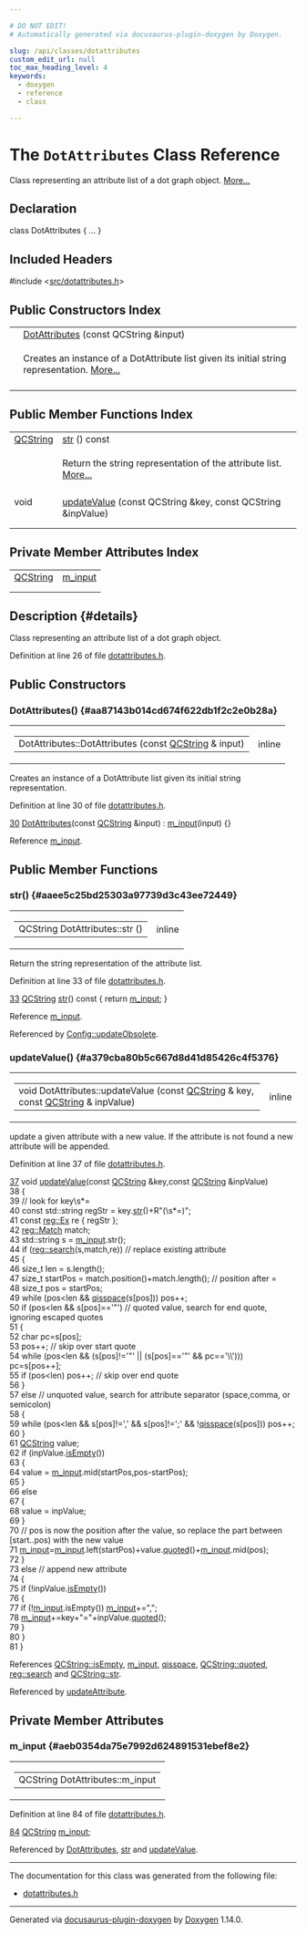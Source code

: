 ```yaml
---

# DO NOT EDIT!
# Automatically generated via docusaurus-plugin-doxygen by Doxygen.

slug: /api/classes/dotattributes
custom_edit_url: null
toc_max_heading_level: 4
keywords:
  - doxygen
  - reference
  - class

---
```


<div class="doxyPage">

# The `DotAttributes` Class Reference

<p>Class representing an attribute list of a dot graph object. <a href="#details">More...</a></p>

## Declaration

<div class="doxyDeclaration">
class DotAttributes { ... }
</div>

## Included Headers

<div class="doxyIncludesList">#include &lt;<a href="/web-doxygen/docs/api/files/src/dotattributes-h">src/dotattributes.h</a>&gt;
</div>

## Public Constructors Index

<table class="doxyMembersIndex">

<tr class="doxyMemberIndexItem">
<td class="doxyMemberIndexItemType" align="left" valign="top"></td>
<td class="doxyMemberIndexItemName" align="left" valign="top"><a href="#aa87143b014cd674f622db1f2c2e0b28a">DotAttributes</a> (const QCString &amp;input)</td>
</tr>
<tr class="doxyMemberIndexDescription">
<td class="doxyMemberIndexDescriptionLeft"></td>
<td class="doxyMemberIndexDescriptionRight">
<p>Creates an instance of a DotAttribute list given its initial string representation. <a href="#aa87143b014cd674f622db1f2c2e0b28a">More...</a></p>
</td>
</tr>
<tr class="doxyMemberIndexSeparator">
<td class="doxyMemberIndexSeparator" colspan="2"></td>
</tr>

</table>

## Public Member Functions Index

<table class="doxyMembersIndex">

<tr class="doxyMemberIndexItem">
<td class="doxyMemberIndexItemType" align="left" valign="top"><a href="/web-doxygen/docs/api/classes/qcstring">QCString</a></td>
<td class="doxyMemberIndexItemName" align="left" valign="top"><a href="#aaee5c25bd25303a97739d3c43ee72449">str</a> () const</td>
</tr>
<tr class="doxyMemberIndexDescription">
<td class="doxyMemberIndexDescriptionLeft"></td>
<td class="doxyMemberIndexDescriptionRight">
<p>Return the string representation of the attribute list. <a href="#aaee5c25bd25303a97739d3c43ee72449">More...</a></p>
</td>
</tr>
<tr class="doxyMemberIndexSeparator">
<td class="doxyMemberIndexSeparator" colspan="2"></td>
</tr>

<tr class="doxyMemberIndexItem">
<td class="doxyMemberIndexItemType" align="left" valign="top">void</td>
<td class="doxyMemberIndexItemName" align="left" valign="top"><a href="#a379cba80b5c667d8d41d85426c4f5376">updateValue</a> (const QCString &amp;key, const QCString &amp;inpValue)</td>
</tr>
<tr class="doxyMemberIndexDescription">
<td class="doxyMemberIndexDescriptionLeft"></td>
<td class="doxyMemberIndexDescriptionRight">
</td>
</tr>
<tr class="doxyMemberIndexSeparator">
<td class="doxyMemberIndexSeparator" colspan="2"></td>
</tr>

</table>

## Private Member Attributes Index

<table class="doxyMembersIndex">

<tr class="doxyMemberIndexItem">
<td class="doxyMemberIndexItemType" align="left" valign="top"><a href="/web-doxygen/docs/api/classes/qcstring">QCString</a></td>
<td class="doxyMemberIndexItemName" align="left" valign="top"><a href="#aeb0354da75e7992d624891531ebef8e2">m_input</a></td>
</tr>
<tr class="doxyMemberIndexDescription">
<td class="doxyMemberIndexDescriptionLeft"></td>
<td class="doxyMemberIndexDescriptionRight">
</td>
</tr>
<tr class="doxyMemberIndexSeparator">
<td class="doxyMemberIndexSeparator" colspan="2"></td>
</tr>

</table>

## Description {#details}

<p>Class representing an attribute list of a dot graph object.</p>

<p>Definition at line 26 of file <a href="/web-doxygen/docs/api/files/src/dotattributes-h">dotattributes.h</a>.</p>


<div class="doxySectionDef">

## Public Constructors

### DotAttributes() {#aa87143b014cd674f622db1f2c2e0b28a}

<div class="doxyMemberItem">
<div class="doxyMemberProto">
<table class="doxyMemberLabels">
<tr class="doxyMemberLabels">
<td class="doxyMemberLabelsLeft">
<table class="doxyMemberName">
<tr>
<td class="doxyMemberName">DotAttributes::DotAttributes (const <a href="/web-doxygen/docs/api/classes/qcstring">QCString</a> &amp; input)</td>
</tr>
</table>
</td>
<td class="doxyMemberLabelsRight">
<span class="doxyMemberLabels">
<span class="doxyMemberLabel inline">inline</span>
</span>
</td>
</tr>
</table>
</div>
<div class="doxyMemberDoc">

<p>Creates an instance of a DotAttribute list given its initial string representation.</p>

<p>Definition at line 30 of file <a href="/web-doxygen/docs/api/files/src/dotattributes-h">dotattributes.h</a>.</p>


<div class="doxyProgramListing">

<div class="doxyCodeLine"><span class="doxyLineNumber"><a href="#aa87143b014cd674f622db1f2c2e0b28a">30</a></span><span class="doxyLineContent"><span class="doxyHighlight">    <a href="#aa87143b014cd674f622db1f2c2e0b28a">DotAttributes</a>(</span><span class="doxyHighlightKeyword">const</span><span class="doxyHighlight"> <a href="/web-doxygen/docs/api/classes/qcstring">QCString</a> &amp;input) : <a href="#aeb0354da75e7992d624891531ebef8e2">m_input</a>(input) {}</span></span></div>

</div>


<p>Reference <a href="#aeb0354da75e7992d624891531ebef8e2">m_input</a>.</p>

</div>
</div>

</div>

<div class="doxySectionDef">

## Public Member Functions

### str() {#aaee5c25bd25303a97739d3c43ee72449}

<div class="doxyMemberItem">
<div class="doxyMemberProto">
<table class="doxyMemberLabels">
<tr class="doxyMemberLabels">
<td class="doxyMemberLabelsLeft">
<table class="doxyMemberName">
<tr>
<td class="doxyMemberName">QCString DotAttributes::str ()</td>
</tr>
</table>
</td>
<td class="doxyMemberLabelsRight">
<span class="doxyMemberLabels">
<span class="doxyMemberLabel inline">inline</span>
</span>
</td>
</tr>
</table>
</div>
<div class="doxyMemberDoc">

<p>Return the string representation of the attribute list.</p>

<p>Definition at line 33 of file <a href="/web-doxygen/docs/api/files/src/dotattributes-h">dotattributes.h</a>.</p>


<div class="doxyProgramListing">

<div class="doxyCodeLine"><span class="doxyLineNumber"><a href="#aaee5c25bd25303a97739d3c43ee72449">33</a></span><span class="doxyLineContent"><span class="doxyHighlight">    <a href="/web-doxygen/docs/api/classes/qcstring">QCString</a> <a href="#aaee5c25bd25303a97739d3c43ee72449">str</a>()</span><span class="doxyHighlightKeyword"> const </span><span class="doxyHighlight">{ </span><span class="doxyHighlightKeywordFlow">return</span><span class="doxyHighlight"> <a href="#aeb0354da75e7992d624891531ebef8e2">m_input</a>; }</span></span></div>

</div>


<p>Reference <a href="#aeb0354da75e7992d624891531ebef8e2">m_input</a>.</p>


<p>Referenced by <a href="/web-doxygen/docs/api/namespaces/config/#ad27e22c157d0c2d33414923d0a41c200">Config::updateObsolete</a>.</p>

</div>
</div>

### updateValue() {#a379cba80b5c667d8d41d85426c4f5376}

<div class="doxyMemberItem">
<div class="doxyMemberProto">
<table class="doxyMemberLabels">
<tr class="doxyMemberLabels">
<td class="doxyMemberLabelsLeft">
<table class="doxyMemberName">
<tr>
<td class="doxyMemberName">void DotAttributes::updateValue (const <a href="/web-doxygen/docs/api/classes/qcstring">QCString</a> &amp; key, const <a href="/web-doxygen/docs/api/classes/qcstring">QCString</a> &amp; inpValue)</td>
</tr>
</table>
</td>
<td class="doxyMemberLabelsRight">
<span class="doxyMemberLabels">
<span class="doxyMemberLabel inline">inline</span>
</span>
</td>
</tr>
</table>
</div>
<div class="doxyMemberDoc">




<p>update a given attribute with a new value. If the attribute is not found a new attribute will be appended.</p>


<p>Definition at line 37 of file <a href="/web-doxygen/docs/api/files/src/dotattributes-h">dotattributes.h</a>.</p>


<div class="doxyProgramListing">

<div class="doxyCodeLine"><span class="doxyLineNumber"><a href="#a379cba80b5c667d8d41d85426c4f5376">37</a></span><span class="doxyLineContent"><span class="doxyHighlight">    </span><span class="doxyHighlightKeywordType">void</span><span class="doxyHighlight"> <a href="#a379cba80b5c667d8d41d85426c4f5376">updateValue</a>(</span><span class="doxyHighlightKeyword">const</span><span class="doxyHighlight"> <a href="/web-doxygen/docs/api/classes/qcstring">QCString</a> &amp;key,</span><span class="doxyHighlightKeyword">const</span><span class="doxyHighlight"> <a href="/web-doxygen/docs/api/classes/qcstring">QCString</a> &amp;inpValue)</span></span></div>
<div class="doxyCodeLine"><span class="doxyLineNumber">38</span><span class="doxyLineContent"><span class="doxyHighlight">    {</span></span></div>
<div class="doxyCodeLine"><span class="doxyLineNumber">39</span><span class="doxyLineContent"><span class="doxyHighlight">      </span><span class="doxyHighlightComment">// look for key\s*=</span></span></div>
<div class="doxyCodeLine"><span class="doxyLineNumber">40</span><span class="doxyLineContent"><span class="doxyHighlight">      </span><span class="doxyHighlightKeyword">const</span><span class="doxyHighlight"> std::string regStr = key.<a href="/web-doxygen/docs/api/classes/qcstring/#a875e9ad762554ef12f3ed69b015bb245">str</a>()+R</span><span class="doxyHighlightStringLiteral">"(\s*=)";</span></span></div>
<div class="doxyCodeLine"><span class="doxyLineNumber">41</span><span class="doxyLineContent"><span class="doxyHighlightStringLiteral">      </span><span class="doxyHighlightKeyword">const</span><span class="doxyHighlight"> <a href="/web-doxygen/docs/api/classes/reg/ex">reg::Ex</a> re { regStr };</span></span></div>
<div class="doxyCodeLine"><span class="doxyLineNumber">42</span><span class="doxyLineContent"><span class="doxyHighlight">      <a href="/web-doxygen/docs/api/classes/reg/match">reg::Match</a> match;</span></span></div>
<div class="doxyCodeLine"><span class="doxyLineNumber">43</span><span class="doxyLineContent"><span class="doxyHighlight">      std::string s = <a href="#aeb0354da75e7992d624891531ebef8e2">m_input</a>.str();</span></span></div>
<div class="doxyCodeLine"><span class="doxyLineNumber">44</span><span class="doxyLineContent"><span class="doxyHighlight">      </span><span class="doxyHighlightKeywordFlow">if</span><span class="doxyHighlight"> (<a href="/web-doxygen/docs/api/namespaces/reg/#a168f937e54607f4cf5597fa8e5aabcb7">reg::search</a>(s,match,re)) </span><span class="doxyHighlightComment">// replace existing attribute</span></span></div>
<div class="doxyCodeLine"><span class="doxyLineNumber">45</span><span class="doxyLineContent"><span class="doxyHighlight">      {</span></span></div>
<div class="doxyCodeLine"><span class="doxyLineNumber">46</span><span class="doxyLineContent"><span class="doxyHighlight">        </span><span class="doxyHighlightKeywordType">size_t</span><span class="doxyHighlight"> len      = s.length();</span></span></div>
<div class="doxyCodeLine"><span class="doxyLineNumber">47</span><span class="doxyLineContent"><span class="doxyHighlight">        </span><span class="doxyHighlightKeywordType">size_t</span><span class="doxyHighlight"> startPos = match.position()+match.length(); </span><span class="doxyHighlightComment">// position after =</span></span></div>
<div class="doxyCodeLine"><span class="doxyLineNumber">48</span><span class="doxyLineContent"><span class="doxyHighlight">        </span><span class="doxyHighlightKeywordType">size_t</span><span class="doxyHighlight"> pos      = startPos;</span></span></div>
<div class="doxyCodeLine"><span class="doxyLineNumber">49</span><span class="doxyLineContent"><span class="doxyHighlight">        </span><span class="doxyHighlightKeywordFlow">while</span><span class="doxyHighlight"> (pos&lt;len &amp;&amp; <a href="/web-doxygen/docs/api/files/src/qcstring-h/#a77c877f20c7388af72f6a936072b5109">qisspace</a>(s[pos])) pos++;</span></span></div>
<div class="doxyCodeLine"><span class="doxyLineNumber">50</span><span class="doxyLineContent"><span class="doxyHighlight">        </span><span class="doxyHighlightKeywordFlow">if</span><span class="doxyHighlight"> (pos&lt;len &amp;&amp; s[pos]==</span><span class="doxyHighlightCharLiteral">'"'</span><span class="doxyHighlight">) </span><span class="doxyHighlightComment">// quoted value, search for end quote, ignoring escaped quotes</span></span></div>
<div class="doxyCodeLine"><span class="doxyLineNumber">51</span><span class="doxyLineContent"><span class="doxyHighlight">        {</span></span></div>
<div class="doxyCodeLine"><span class="doxyLineNumber">52</span><span class="doxyLineContent"><span class="doxyHighlight">          </span><span class="doxyHighlightKeywordType">char</span><span class="doxyHighlight"> pc=s[pos];</span></span></div>
<div class="doxyCodeLine"><span class="doxyLineNumber">53</span><span class="doxyLineContent"><span class="doxyHighlight">          pos++; </span><span class="doxyHighlightComment">// skip over start quote</span></span></div>
<div class="doxyCodeLine"><span class="doxyLineNumber">54</span><span class="doxyLineContent"><span class="doxyHighlight">          </span><span class="doxyHighlightKeywordFlow">while</span><span class="doxyHighlight"> (pos&lt;len &amp;&amp; (s[pos]!=</span><span class="doxyHighlightCharLiteral">'"'</span><span class="doxyHighlight"> || (s[pos]==</span><span class="doxyHighlightCharLiteral">'"'</span><span class="doxyHighlight"> &amp;&amp; pc==</span><span class="doxyHighlightCharLiteral">'\\'</span><span class="doxyHighlight">))) pc=s[pos++];</span></span></div>
<div class="doxyCodeLine"><span class="doxyLineNumber">55</span><span class="doxyLineContent"><span class="doxyHighlight">          </span><span class="doxyHighlightKeywordFlow">if</span><span class="doxyHighlight"> (pos&lt;len) pos++; </span><span class="doxyHighlightComment">// skip over end quote</span></span></div>
<div class="doxyCodeLine"><span class="doxyLineNumber">56</span><span class="doxyLineContent"><span class="doxyHighlight">        }</span></span></div>
<div class="doxyCodeLine"><span class="doxyLineNumber">57</span><span class="doxyLineContent"><span class="doxyHighlight">        </span><span class="doxyHighlightKeywordFlow">else</span><span class="doxyHighlight"> </span><span class="doxyHighlightComment">// unquoted value, search for attribute separator (space,comma, or semicolon)</span></span></div>
<div class="doxyCodeLine"><span class="doxyLineNumber">58</span><span class="doxyLineContent"><span class="doxyHighlight">        {</span></span></div>
<div class="doxyCodeLine"><span class="doxyLineNumber">59</span><span class="doxyLineContent"><span class="doxyHighlight">          </span><span class="doxyHighlightKeywordFlow">while</span><span class="doxyHighlight"> (pos&lt;len &amp;&amp; s[pos]!=</span><span class="doxyHighlightCharLiteral">','</span><span class="doxyHighlight"> &amp;&amp; s[pos]!=</span><span class="doxyHighlightCharLiteral">';'</span><span class="doxyHighlight"> &amp;&amp; !<a href="/web-doxygen/docs/api/files/src/qcstring-h/#a77c877f20c7388af72f6a936072b5109">qisspace</a>(s[pos])) pos++;</span></span></div>
<div class="doxyCodeLine"><span class="doxyLineNumber">60</span><span class="doxyLineContent"><span class="doxyHighlight">        }</span></span></div>
<div class="doxyCodeLine"><span class="doxyLineNumber">61</span><span class="doxyLineContent"><span class="doxyHighlight">        <a href="/web-doxygen/docs/api/classes/qcstring">QCString</a> value;</span></span></div>
<div class="doxyCodeLine"><span class="doxyLineNumber">62</span><span class="doxyLineContent"><span class="doxyHighlight">        </span><span class="doxyHighlightKeywordFlow">if</span><span class="doxyHighlight"> (inpValue.<a href="/web-doxygen/docs/api/classes/qcstring/#a621c4090d69ad7d05ef8e5234376c3d8">isEmpty</a>())</span></span></div>
<div class="doxyCodeLine"><span class="doxyLineNumber">63</span><span class="doxyLineContent"><span class="doxyHighlight">        {</span></span></div>
<div class="doxyCodeLine"><span class="doxyLineNumber">64</span><span class="doxyLineContent"><span class="doxyHighlight">          value = <a href="#aeb0354da75e7992d624891531ebef8e2">m_input</a>.mid(startPos,pos-startPos);</span></span></div>
<div class="doxyCodeLine"><span class="doxyLineNumber">65</span><span class="doxyLineContent"><span class="doxyHighlight">        }</span></span></div>
<div class="doxyCodeLine"><span class="doxyLineNumber">66</span><span class="doxyLineContent"><span class="doxyHighlight">        </span><span class="doxyHighlightKeywordFlow">else</span></span></div>
<div class="doxyCodeLine"><span class="doxyLineNumber">67</span><span class="doxyLineContent"><span class="doxyHighlight">        {</span></span></div>
<div class="doxyCodeLine"><span class="doxyLineNumber">68</span><span class="doxyLineContent"><span class="doxyHighlight">          value = inpValue;</span></span></div>
<div class="doxyCodeLine"><span class="doxyLineNumber">69</span><span class="doxyLineContent"><span class="doxyHighlight">        }</span></span></div>
<div class="doxyCodeLine"><span class="doxyLineNumber">70</span><span class="doxyLineContent"><span class="doxyHighlight">        </span><span class="doxyHighlightComment">// pos is now the position after the value, so replace the part between [start..pos) with the new value</span></span></div>
<div class="doxyCodeLine"><span class="doxyLineNumber">71</span><span class="doxyLineContent"><span class="doxyHighlight">        <a href="#aeb0354da75e7992d624891531ebef8e2">m_input</a>=<a href="#aeb0354da75e7992d624891531ebef8e2">m_input</a>.left(startPos)+value.<a href="/web-doxygen/docs/api/classes/qcstring/#af428b9307683dc2c090f7d837138b438">quoted</a>()+<a href="#aeb0354da75e7992d624891531ebef8e2">m_input</a>.mid(pos);</span></span></div>
<div class="doxyCodeLine"><span class="doxyLineNumber">72</span><span class="doxyLineContent"><span class="doxyHighlight">      }</span></span></div>
<div class="doxyCodeLine"><span class="doxyLineNumber">73</span><span class="doxyLineContent"><span class="doxyHighlight">      </span><span class="doxyHighlightKeywordFlow">else</span><span class="doxyHighlight"> </span><span class="doxyHighlightComment">// append new attribute</span></span></div>
<div class="doxyCodeLine"><span class="doxyLineNumber">74</span><span class="doxyLineContent"><span class="doxyHighlight">      {</span></span></div>
<div class="doxyCodeLine"><span class="doxyLineNumber">75</span><span class="doxyLineContent"><span class="doxyHighlight">        </span><span class="doxyHighlightKeywordFlow">if</span><span class="doxyHighlight"> (!inpValue.<a href="/web-doxygen/docs/api/classes/qcstring/#a621c4090d69ad7d05ef8e5234376c3d8">isEmpty</a>())</span></span></div>
<div class="doxyCodeLine"><span class="doxyLineNumber">76</span><span class="doxyLineContent"><span class="doxyHighlight">        {</span></span></div>
<div class="doxyCodeLine"><span class="doxyLineNumber">77</span><span class="doxyLineContent"><span class="doxyHighlight">          </span><span class="doxyHighlightKeywordFlow">if</span><span class="doxyHighlight"> (!<a href="#aeb0354da75e7992d624891531ebef8e2">m_input</a>.isEmpty()) <a href="#aeb0354da75e7992d624891531ebef8e2">m_input</a>+=</span><span class="doxyHighlightStringLiteral">","</span><span class="doxyHighlight">;</span></span></div>
<div class="doxyCodeLine"><span class="doxyLineNumber">78</span><span class="doxyLineContent"><span class="doxyHighlight">          <a href="#aeb0354da75e7992d624891531ebef8e2">m_input</a>+=key+</span><span class="doxyHighlightStringLiteral">"="</span><span class="doxyHighlight">+inpValue.<a href="/web-doxygen/docs/api/classes/qcstring/#af428b9307683dc2c090f7d837138b438">quoted</a>();</span></span></div>
<div class="doxyCodeLine"><span class="doxyLineNumber">79</span><span class="doxyLineContent"><span class="doxyHighlight">        }</span></span></div>
<div class="doxyCodeLine"><span class="doxyLineNumber">80</span><span class="doxyLineContent"><span class="doxyHighlight">      }</span></span></div>
<div class="doxyCodeLine"><span class="doxyLineNumber">81</span><span class="doxyLineContent"><span class="doxyHighlight">    }</span></span></div>

</div>


<p>References <a href="/web-doxygen/docs/api/classes/qcstring/#a621c4090d69ad7d05ef8e5234376c3d8">QCString::isEmpty</a>, <a href="#aeb0354da75e7992d624891531ebef8e2">m_input</a>, <a href="/web-doxygen/docs/api/files/src/qcstring-h/#a77c877f20c7388af72f6a936072b5109">qisspace</a>, <a href="/web-doxygen/docs/api/classes/qcstring/#af428b9307683dc2c090f7d837138b438">QCString::quoted</a>, <a href="/web-doxygen/docs/api/namespaces/reg/#a168f937e54607f4cf5597fa8e5aabcb7">reg::search</a> and <a href="/web-doxygen/docs/api/classes/qcstring/#a875e9ad762554ef12f3ed69b015bb245">QCString::str</a>.</p>


<p>Referenced by <a href="/web-doxygen/docs/api/files/src/configimpl-l/#a1ab01907c143c95a407993630bdfeba9">updateAttribute</a>.</p>

</div>
</div>

</div>

<div class="doxySectionDef">

## Private Member Attributes

### m\_input {#aeb0354da75e7992d624891531ebef8e2}

<div class="doxyMemberItem">
<div class="doxyMemberProto">
<table class="doxyMemberLabels">
<tr class="doxyMemberLabels">
<td class="doxyMemberLabelsLeft">
<table class="doxyMemberName">
<tr>
<td class="doxyMemberName">QCString DotAttributes::m_input</td>
</tr>
</table>
</td>
</tr>
</table>
</div>
<div class="doxyMemberDoc">



<p>Definition at line 84 of file <a href="/web-doxygen/docs/api/files/src/dotattributes-h">dotattributes.h</a>.</p>


<div class="doxyProgramListing">

<div class="doxyCodeLine"><span class="doxyLineNumber"><a href="#aeb0354da75e7992d624891531ebef8e2">84</a></span><span class="doxyLineContent"><span class="doxyHighlight">    <a href="/web-doxygen/docs/api/classes/qcstring">QCString</a> <a href="#aeb0354da75e7992d624891531ebef8e2">m_input</a>;</span></span></div>

</div>


<p>Referenced by <a href="#aa87143b014cd674f622db1f2c2e0b28a">DotAttributes</a>, <a href="#aaee5c25bd25303a97739d3c43ee72449">str</a> and <a href="#a379cba80b5c667d8d41d85426c4f5376">updateValue</a>.</p>

</div>
</div>

</div>

<hr/>

The documentation for this class was generated from the following file:

<ul>
<li><a href="/web-doxygen/docs/api/files/src/dotattributes-h">dotattributes.h</a></li>
</ul>

<hr/>

<p class="doxyGeneratedBy">Generated via <a href="https://github.com/xpack/docusaurus-plugin-doxygen">docusaurus-plugin-doxygen</a> by <a href="https://www.doxygen.nl">Doxygen</a> 1.14.0.</p>

</div>

